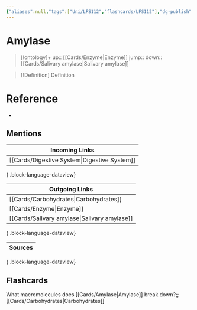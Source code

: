 ```yaml
---
{"aliases":null,"tags":["Uni/LFS112","flashcards/LFS112"],"dg-publish":true,"permalink":"/cards/amylase/","dgPassFrontmatter":true}
---
```


# Amylase

> [!ontology]+
> up:: [[Cards/Enzyme\|Enzyme]]
> jump:: 
> down:: [[Cards/Salivary amylase\|Salivary amylase]]

> [!Definition] Definition

# Reference

- 

## Mentions

| Incoming Links                                  |
| ----------------------------------------------- |
| [[Cards/Digestive System\|Digestive System]] |

{ .block-language-dataview}

| Outgoing Links                                  |
| ----------------------------------------------- |
| [[Cards/Carbohydrates\|Carbohydrates]]       |
| [[Cards/Enzyme\|Enzyme]]                     |
| [[Cards/Salivary amylase\|Salivary amylase]] |

{ .block-language-dataview}

| Sources |
| ------- |

{ .block-language-dataview}

## Flashcards

What macromolecules does [[Cards/Amylase\|Amylase]] break down?;;[[Cards/Carbohydrates\|Carbohydrates]]
<!--SR:!2023-10-24,3,170-->